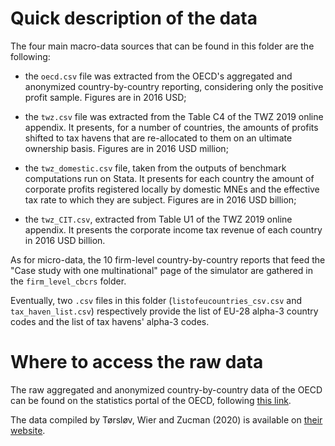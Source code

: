 # Quick description of the data

The four main macro-data sources that can be found in this folder are the following:

- the `oecd.csv` file was extracted from the OECD's aggregated and anonymized country-by-country reporting, considering only the positive profit sample. Figures are in 2016 USD;

- the `twz.csv` file was extracted from the Table C4 of the TWZ 2019 online appendix. It presents, for a number of countries, the amounts of profits shifted to tax havens that are re-allocated to them on an ultimate ownership basis. Figures are in 2016 USD million;

- the `twz_domestic.csv` file, taken from the outputs of benchmark computations run on Stata. It presents for each country the amount of corporate profits registered locally by domestic MNEs and the effective tax rate to which they are subject. Figures are in 2016 USD billion;

- the `twz_CIT.csv`, extracted from Table U1 of the TWZ 2019 online appendix. It presents the corporate income tax revenue of each country in 2016 USD billion.

As for micro-data, the 10 firm-level country-by-country reports that feed the "Case study with one multinational" page of the simulator are gathered in the `firm_level_cbcrs` folder.

Eventually, two `.csv` files in this folder (`listofeucountries_csv.csv` and `tax_haven_list.csv`) respectively provide the list of EU-28 alpha-3 country codes and the list of tax havens' alpha-3 codes.

# Where to access the raw data

The raw aggregated and anonymized country-by-country data of the OECD can be found on the statistics portal of the OECD, following [this link](https://stats.oecd.org/Index.aspx?DataSetCode=CBCR_TABLEI).

The data compiled by Tørsløv, Wier and Zucman (2020) is available on [their website](https://missingprofits.world).
